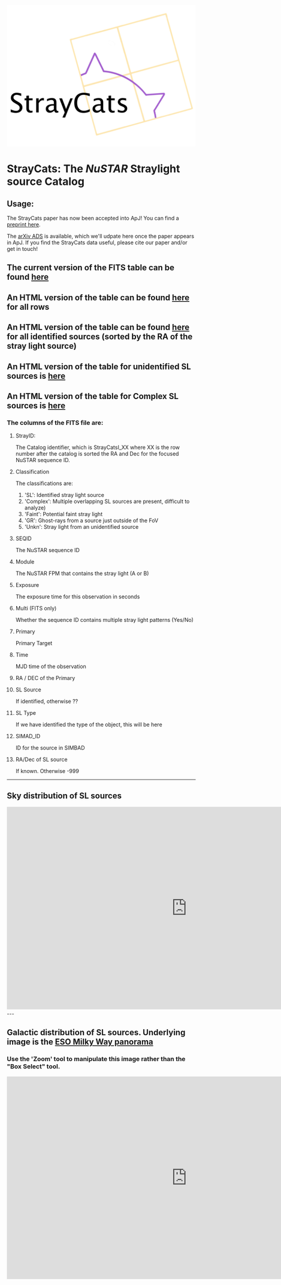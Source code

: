![Logo](straycats_logo4by3_title.png)

# StrayCats: The *NuSTAR* Straylight source Catalog

## Usage:

The StrayCats paper has now been accepted into ApJ! You can find a [preprint here](https://arxiv.org/abs/2102.01236).

The [arXiv ADS](https://ui.adsabs.harvard.edu/abs/2021arXiv210201236G/abstract) is available, which we'll udpate here once the paper appears in ApJ. If you find the StrayCats data useful, please cite our paper and/or get in touch!

## The current version of the FITS table can be found [here](tables/straycats.fits)

## An HTML version of the table can be found [here](tables/straycats_table) for all rows

## An HTML version of the table can be found [here](tables/straycats_sorted_table) for all identified sources (sorted by the RA of the stray light source)

## An HTML version of the table for unidentified SL sources is [here](tables/straycats_table_unknowns)

## An HTML version of the table for Complex SL sources is [here](tables/straycats_table_complex)


### The columns of the FITS file are:

1. StrayID:

    The Catalog identifier, which is StrayCatsI_XX where XX is the row number after the catalog is sorted the RA and Dec for the focused NuSTAR sequence ID.

2. Classification

   The classifications are:
   1. 'SL': Identified stray light source
   2. 'Complex': Multiple overlapping SL sources are present, difficult to analyze)
   3. 'Faint': Potential faint stray light
   4. 'GR': Ghost-rays from a source just outside of the FoV
   5. 'Unkn': Stray light from an unidentified source

3. SEQID

    The NuSTAR sequence ID
    
4. Module

    The NuSTAR FPM that contains the stray light (A or B)
    
5. Exposure

    The exposure time for this observation in seconds
    
6. Multi (FITS only)

    Whether the sequence ID contains multiple stray light patterns (Yes/No) 

7. Primary

    Primary Target

8. Time

    MJD time of the observation
    
9. RA / DEC of the Primary

10. SL Source

    If identified, otherwise ??
    
11. SL Type

    If we have identified the type of the object, this will be here
    
12. SIMAD_ID

    ID for the source in SIMBAD
    
13. RA/Dec of SL source

    If known. Otherwise -999
    
    
--- 

## Sky distribution of SL sources

<iframe id="igraph" scrolling="no" style="border:none;" seamless="seamless" src="https://NuSTARStrayCats.github.io/straycats/plotly_figs/straycat_radec.html" height="540" width="960"></iframe>
--- 

## Galactic distribution of SL sources. Underlying image is the [ESO Milky Way panorama](https://www.eso.org/public/images/eso0932a/)
### Use the 'Zoom' tool to manipulate this image rather than the "Box Select" tool.
<iframe id="igraph" scrolling="no" style="border:none;" seamless="seamless" src="https://NuSTARStrayCats.github.io/straycats/plotly_figs/galaxy_overlay.html" height="540"  width="960"></iframe>

